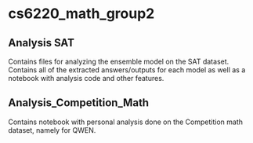 # cs6220_math_group2

## Analysis SAT
Contains files for analyzing the ensemble model on the SAT dataset. Contains all of the extracted answers/outputs for each model as well as a notebook with
analysis code and other features.

## Analysis_Competition_Math
Contains notebook with personal analysis done on the Competition math dataset, namely for QWEN. 
